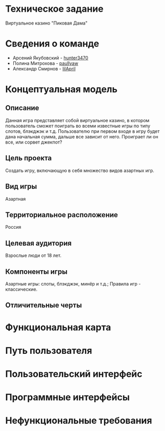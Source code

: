 # Техническое задание
Виртуальное казино "Пиковая Дама"
# Сведения о команде
- Арсений Якубовский - [hunter3470](https://github.com/hunter3470)
- Полина Митрохова - [paullyaw](https://github.com/paullyaw)
- Александр Смирнов - [lilApril](https://github.com/lilApril)
# Концептуальная модель
## Описание
Данная игра представляет собой виртуальное казино, в котором пользователь сможет поиграть во всеми известные игры по типу слотов, блэкджэк и т.д.
Пользователю при первом входе в игру будет дана начальная сумма, дальше все зависит от него. Проиграет ли он все, или сорвет джекпот? 
## Цель проекта
Создать игру, включающую в себя множество видов азартных игр.
## Вид игры
Азартная
## Территориальное расположение
Россия
## Целевая аудитория 
Взрослые люди от 18 лет.
## Компоненты игры
Азартные игры: слоты, блэкджэк, минёр и т.д.; Правила игр - классические.
## Отличительные черты
# Функциональная карта
# Путь пользователя
# Пользовательский интерфейс
# Программные интерфейсы
# Нефункциональные требования
